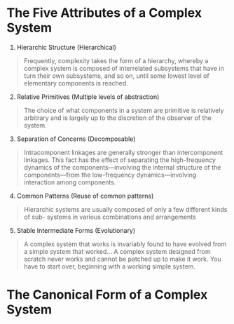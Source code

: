 # The Five Attributes of a Complex System
1. Hierarchic Structure (Hierarchical)
>Frequently, complexity takes the form of a hierarchy, whereby a complex system is composed of interrelated subsystems that have in turn their own subsystems, and so on, until some lowest level of elementary components is reached.
2. Relative Primitives (Multiple levels of abstraction)
>The choice of what components in a system are primitive is relatively arbitrary and is largely up to the discretion of the observer of the system.
3. Separation of Concerns (Decomposable)
>Intracomponent linkages are generally stronger than intercomponent linkages. This fact has the effect of separating the high-frequency dynamics of the components—involving the internal structure of the components—from the low-frequency dynamics—involving interaction among components.
4. Common Patterns (Reuse of common patterns)
>Hierarchic systems are usually composed of only a few different kinds of sub-
systems in various combinations and arrangements
5. Stable Intermediate Forms (Evolutionary)
>A complex system that works is invariably found to have evolved from a simple system that worked... A complex system designed from scratch never works and cannot be patched up to make it work. You have to start over, beginning with a working simple system.

# The Canonical Form of a Complex System